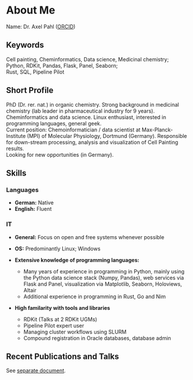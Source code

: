 # About Me

Name: Dr. Axel Pahl ([ORCID](https://orcid.org/0000-0003-2068-7543))

## Keywords

Cell painting, Cheminformatics, Data science, Medicinal chemistry;  
Python, RDKit, Pandas, Flask, Panel, Seaborn;  
Rust, SQL, Pipeline Pilot

## Short Profile

PhD (Dr. rer. nat.) in organic chemistry. Strong background in medicinal chemistry (lab leader in pharmaceutical industry for 9 years). Cheminformatics and data science. Linux enthusiast, interested in programming languages, general geek.  
Current position: Chemoinformatician / data scientist at Max-Planck-Institute (MPI) of Molecular Physiology, Dortmund (Germany). Responsible for down-stream processing, analysis and visualization of Cell Painting results.  
Looking for new opportunities (in Germany).

## Skills

### Languages 
* **German:** Native
* **English:** Fluent

### IT

* **General:** Focus on open and free systems whenever possible
* **OS:** Predominantly Linux; Windows
* **Extensive knowledge of programming languages:** 
  - Many years of experience in programming in Python, mainly using the Python data
science stack (Numpy, Pandas), web services via Flask and Panel, visualization via
Matplotlib, Seaborn, Holoviews, Altair
  - Additional experience in programming in Rust, Go and Nim

* **High familarity with tools and libraries**
  - RDKit (Talks at 2 RDKit UGMs)
  - Pipeline Pilot expert user
  - Managing cluster workflows using SLURM
  - Compound registration in Oracle databases, database admin


## Recent Publications and Talks

See [separate document](recent_publications.md).
